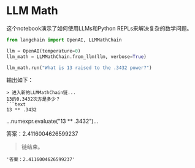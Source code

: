 # LLM Math
这个notebook演示了如何使用LLMs和Python REPLs来解决复杂的数学问题。
```python
from langchain import OpenAI, LLMMathChain

llm = OpenAI(temperature=0)
llm_math = LLMMathChain.from_llm(llm, verbose=True)

llm_math.run("What is 13 raised to the .3432 power?")
```
输出如下：
```
> 进入新的LLMMathChain链...
13的0.3432次方是多少？
```text
13 ** .3432
```
...numexpr.evaluate("13 ** .3432")...

答案：2.4116004626599237
> 链结束。
```
'答案：2.4116004626599237'
